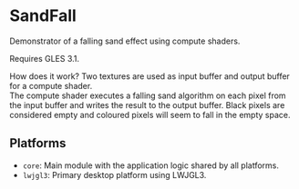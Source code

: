 # SandFall

Demonstrator of a falling sand effect using compute shaders.

Requires GLES 3.1.


How does it work?
Two textures are used as input buffer and output buffer for a compute shader.  
The compute shader executes a falling sand algorithm on each pixel from the input buffer
and writes the result to the output buffer.  Black pixels are considered empty and coloured
pixels will seem to fall in the empty space.


## Platforms

- `core`: Main module with the application logic shared by all platforms.
- `lwjgl3`: Primary desktop platform using LWJGL3.
